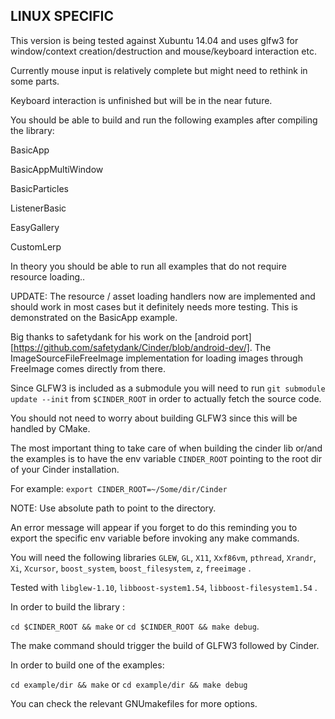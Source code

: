 LINUX SPECIFIC
--------------

This version is being tested against Xubuntu 14.04 and uses glfw3 for window/context creation/destruction and mouse/keyboard interaction etc.

Currently mouse input is relatively complete but might need to rethink in some parts.

Keyboard interaction is unfinished but will be in the near future.

You should be able to build and run the following examples after compiling the library:

BasicApp

BasicAppMultiWindow

BasicParticles

ListenerBasic

EasyGallery

CustomLerp


In theory you should be able to run all examples that do not require resource loading.. 

UPDATE: The resource / asset loading handlers now are implemented and should work in most cases but it definitely needs more testing. 
This is demonstrated on the BasicApp example.

Big thanks to safetydank for his work on the [android port][https://github.com/safetydank/Cinder/blob/android-dev/]. The ImageSourceFileFreeImage implementation for loading images through FreeImage comes directly from there. 

Since GLFW3 is included as a submodule you will need to run `git submodule update --init` from `$CINDER_ROOT` in order to actually fetch the source code.

You should not need to worry about building GLFW3 since this will be handled by CMake.

The most important thing to take care of when building the cinder lib or/and the examples is to have the env variable `CINDER_ROOT` pointing to the root dir of your Cinder installation.

For example:
`export CINDER_ROOT=~/Some/dir/Cinder`

NOTE: Use absolute path to point to the directory.

An error message will appear if you forget to do this reminding you to export the specific env variable before invoking any make commands.

You will need the following libraries `GLEW`, `GL`, `X11`, `Xxf86vm`, `pthread`, `Xrandr`, `Xi`, `Xcursor`, `boost_system`, `boost_filesystem`, `z`, `freeimage` .

Tested with `libglew-1.10`, `libboost-system1.54`, `libboost-filesystem1.54` .

In order to build the library :

`cd $CINDER_ROOT && make` or `cd $CINDER_ROOT && make debug`.

The make command should trigger the build of GLFW3 followed by Cinder.

In order to build one of the examples:

`cd example/dir && make` or `cd example/dir && make debug` 

You can check the relevant GNUmakefiles for more options.
